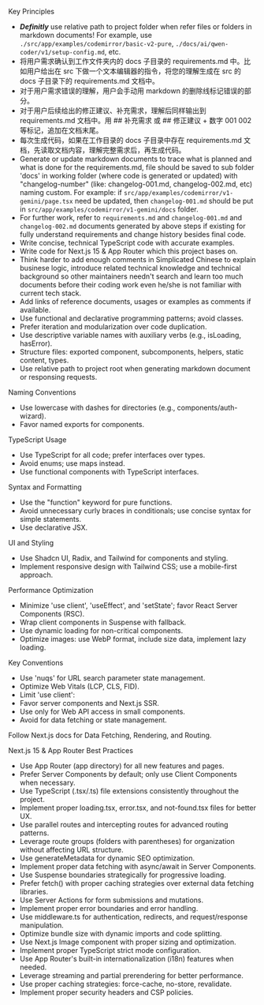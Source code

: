 Key Principles

- **_Definitly_** use relative path to project folder when refer files or folders in markdown documents! For example, use `./src/app/examples/codemirror/basic-v2-pure`, `./docs/ai/qwen-coder/v1/setup-config.md`, etc.
- 将用户需求确认到工作文件夹内的 docs 子目录的 requirements.md 中。比如用户给出在 src 下做一个文本编辑器的指令，将您的理解生成在 src 的 docs 子目录下的 requirements.md 文档中。
- 对于用户需求错误的理解，用户会手动用 markdown 的删除线标记错误的部分。
- 对于用户后续给出的修正建议、补充需求，理解后同样输出到 requirements.md 文档中。用 ## 补充需求 或 ## 修正建议 + 数字 001 002 等标记，追加在文档末尾。
- 每次生成代码，如果在工作目录的 docs 子目录中存在 requirements.md 文档，先读取文档内容，理解完整需求后，再生成代码。
- Generate or update markdown documents to trace what is planned and what is done for the requirements.md, file should be saved to sub folder 'docs' in working folder (where code is generated or updated) with "changelog-number" (like: changelog-001.md, changelog-002.md, etc) naming custom. For example: if `src/app/examples/codemirror/v1-gemini/page.tsx` need be updated, then `changelog-001.md` should be put in `src/app/examples/codemirror/v1-gemini/docs` folder.
- For further work, refer to `requirements.md` and `changelog-001.md` and `changelog-002.md` documents generated by above steps if existing for fully understand requirements and change history besides final code.
- Write concise, technical TypeScript code with accurate examples.
- Write code for Next.js 15 & App Router which this project bases on.
- Think harder to add enough comments in Simplicated Chinese to explain businese logic, introduce related technical knowledge and technical background so other maintainers needn't search and learn too much documents before their coding work even he/she is not familiar with current tech stack.
- Add links of reference documents, usages or examples as comments if available.
- Use functional and declarative programming patterns; avoid classes.
- Prefer iteration and modularization over code duplication.
- Use descriptive variable names with auxiliary verbs (e.g., isLoading, hasError).
- Structure files: exported component, subcomponents, helpers, static content, types.
- Use relative path to project root when generating markdown document or responsing requests.

Naming Conventions

- Use lowercase with dashes for directories (e.g., components/auth-wizard).
- Favor named exports for components.

TypeScript Usage

- Use TypeScript for all code; prefer interfaces over types.
- Avoid enums; use maps instead.
- Use functional components with TypeScript interfaces.

Syntax and Formatting

- Use the "function" keyword for pure functions.
- Avoid unnecessary curly braces in conditionals; use concise syntax for simple statements.
- Use declarative JSX.

UI and Styling

- Use Shadcn UI, Radix, and Tailwind for components and styling.
- Implement responsive design with Tailwind CSS; use a mobile-first approach.

Performance Optimization

- Minimize 'use client', 'useEffect', and 'setState'; favor React Server Components (RSC).
- Wrap client components in Suspense with fallback.
- Use dynamic loading for non-critical components.
- Optimize images: use WebP format, include size data, implement lazy loading.

Key Conventions

- Use 'nuqs' for URL search parameter state management.
- Optimize Web Vitals (LCP, CLS, FID).
- Limit 'use client':
- Favor server components and Next.js SSR.
- Use only for Web API access in small components.
- Avoid for data fetching or state management.

Follow Next.js docs for Data Fetching, Rendering, and Routing.

Next.js 15 & App Router Best Practices

- Use App Router (app directory) for all new features and pages.
- Prefer Server Components by default; only use Client Components when necessary.
- Use TypeScript (.tsx/.ts) file extensions consistently throughout the project.
- Implement proper loading.tsx, error.tsx, and not-found.tsx files for better UX.
- Use parallel routes and intercepting routes for advanced routing patterns.
- Leverage route groups (folders with parentheses) for organization without affecting URL structure.
- Use generateMetadata for dynamic SEO optimization.
- Implement proper data fetching with async/await in Server Components.
- Use Suspense boundaries strategically for progressive loading.
- Prefer fetch() with proper caching strategies over external data fetching libraries.
- Use Server Actions for form submissions and mutations.
- Implement proper error boundaries and error handling.
- Use middleware.ts for authentication, redirects, and request/response manipulation.
- Optimize bundle size with dynamic imports and code splitting.
- Use Next.js Image component with proper sizing and optimization.
- Implement proper TypeScript strict mode configuration.
- Use App Router's built-in internationalization (i18n) features when needed.
- Leverage streaming and partial prerendering for better performance.
- Use proper caching strategies: force-cache, no-store, revalidate.
- Implement proper security headers and CSP policies.
